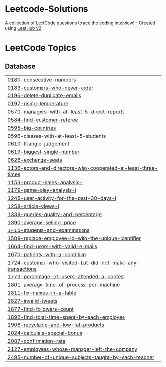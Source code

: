 # Leetcode-Solutions
A collection of LeetCode questions to ace the coding interview! - Created using [LeetHub v2](https://github.com/arunbhardwaj/LeetHub-2.0)

<!---LeetCode Topics Start-->
# LeetCode Topics
## Database
|  |
| ------- |
| [0180-consecutive-numbers](https://github.com/Kasprix/Leetcode-Solutions/tree/master/0180-consecutive-numbers) |
| [0183-customers-who-never-order](https://github.com/Kasprix/Leetcode-Solutions/tree/master/0183-customers-who-never-order) |
| [0196-delete-duplicate-emails](https://github.com/Kasprix/Leetcode-Solutions/tree/master/0196-delete-duplicate-emails) |
| [0197-rising-temperature](https://github.com/Kasprix/Leetcode-Solutions/tree/master/0197-rising-temperature) |
| [0570-managers-with-at-least-5-direct-reports](https://github.com/Kasprix/Leetcode-Solutions/tree/master/0570-managers-with-at-least-5-direct-reports) |
| [0584-find-customer-referee](https://github.com/Kasprix/Leetcode-Solutions/tree/master/0584-find-customer-referee) |
| [0595-big-countries](https://github.com/Kasprix/Leetcode-Solutions/tree/master/0595-big-countries) |
| [0596-classes-with-at-least-5-students](https://github.com/Kasprix/Leetcode-Solutions/tree/master/0596-classes-with-at-least-5-students) |
| [0610-triangle-judgement](https://github.com/Kasprix/Leetcode-Solutions/tree/master/0610-triangle-judgement) |
| [0619-biggest-single-number](https://github.com/Kasprix/Leetcode-Solutions/tree/master/0619-biggest-single-number) |
| [0626-exchange-seats](https://github.com/Kasprix/Leetcode-Solutions/tree/master/0626-exchange-seats) |
| [1136-actors-and-directors-who-cooperated-at-least-three-times](https://github.com/Kasprix/Leetcode-Solutions/tree/master/1136-actors-and-directors-who-cooperated-at-least-three-times) |
| [1153-product-sales-analysis-i](https://github.com/Kasprix/Leetcode-Solutions/tree/master/1153-product-sales-analysis-i) |
| [1179-game-play-analysis-i](https://github.com/Kasprix/Leetcode-Solutions/tree/master/1179-game-play-analysis-i) |
| [1245-user-activity-for-the-past-30-days-i](https://github.com/Kasprix/Leetcode-Solutions/tree/master/1245-user-activity-for-the-past-30-days-i) |
| [1258-article-views-i](https://github.com/Kasprix/Leetcode-Solutions/tree/master/1258-article-views-i) |
| [1338-queries-quality-and-percentage](https://github.com/Kasprix/Leetcode-Solutions/tree/master/1338-queries-quality-and-percentage) |
| [1390-average-selling-price](https://github.com/Kasprix/Leetcode-Solutions/tree/master/1390-average-selling-price) |
| [1415-students-and-examinations](https://github.com/Kasprix/Leetcode-Solutions/tree/master/1415-students-and-examinations) |
| [1509-replace-employee-id-with-the-unique-identifier](https://github.com/Kasprix/Leetcode-Solutions/tree/master/1509-replace-employee-id-with-the-unique-identifier) |
| [1664-find-users-with-valid-e-mails](https://github.com/Kasprix/Leetcode-Solutions/tree/master/1664-find-users-with-valid-e-mails) |
| [1670-patients-with-a-condition](https://github.com/Kasprix/Leetcode-Solutions/tree/master/1670-patients-with-a-condition) |
| [1724-customer-who-visited-but-did-not-make-any-transactions](https://github.com/Kasprix/Leetcode-Solutions/tree/master/1724-customer-who-visited-but-did-not-make-any-transactions) |
| [1773-percentage-of-users-attended-a-contest](https://github.com/Kasprix/Leetcode-Solutions/tree/master/1773-percentage-of-users-attended-a-contest) |
| [1801-average-time-of-process-per-machine](https://github.com/Kasprix/Leetcode-Solutions/tree/master/1801-average-time-of-process-per-machine) |
| [1811-fix-names-in-a-table](https://github.com/Kasprix/Leetcode-Solutions/tree/master/1811-fix-names-in-a-table) |
| [1827-invalid-tweets](https://github.com/Kasprix/Leetcode-Solutions/tree/master/1827-invalid-tweets) |
| [1877-find-followers-count](https://github.com/Kasprix/Leetcode-Solutions/tree/master/1877-find-followers-count) |
| [1892-find-total-time-spent-by-each-employee](https://github.com/Kasprix/Leetcode-Solutions/tree/master/1892-find-total-time-spent-by-each-employee) |
| [1908-recyclable-and-low-fat-products](https://github.com/Kasprix/Leetcode-Solutions/tree/master/1908-recyclable-and-low-fat-products) |
| [2024-calculate-special-bonus](https://github.com/Kasprix/Leetcode-Solutions/tree/master/2024-calculate-special-bonus) |
| [2087-confirmation-rate](https://github.com/Kasprix/Leetcode-Solutions/tree/master/2087-confirmation-rate) |
| [2127-employees-whose-manager-left-the-company](https://github.com/Kasprix/Leetcode-Solutions/tree/master/2127-employees-whose-manager-left-the-company) |
| [2495-number-of-unique-subjects-taught-by-each-teacher](https://github.com/Kasprix/Leetcode-Solutions/tree/master/2495-number-of-unique-subjects-taught-by-each-teacher) |
<!---LeetCode Topics End-->